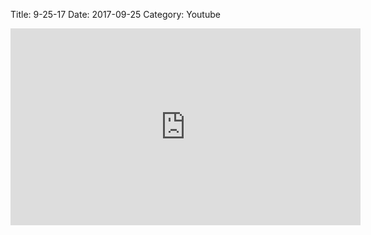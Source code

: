 Title: 9-25-17
Date: 2017-09-25
Category: Youtube

<iframe width="560" height="315" src="https://www.youtube.com/embed/Iutny60ey0c" title="YouTube video player" frameborder="0" allow="accelerometer; autoplay; clipboard-write; encrypted-media; gyroscope; picture-in-picture" allowfullscreen></iframe>

